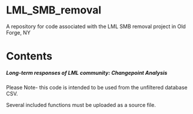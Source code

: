 # LML_SMB_removal
A repository for code associated with the LML SMB removal project in Old Forge, NY

# Contents

##### Long-term responses of LML community: Changepoint Analysis
Please Note- this code is intended to be used from the unfiltered database CSV.

Several included functions must be uploaded as a source file.
